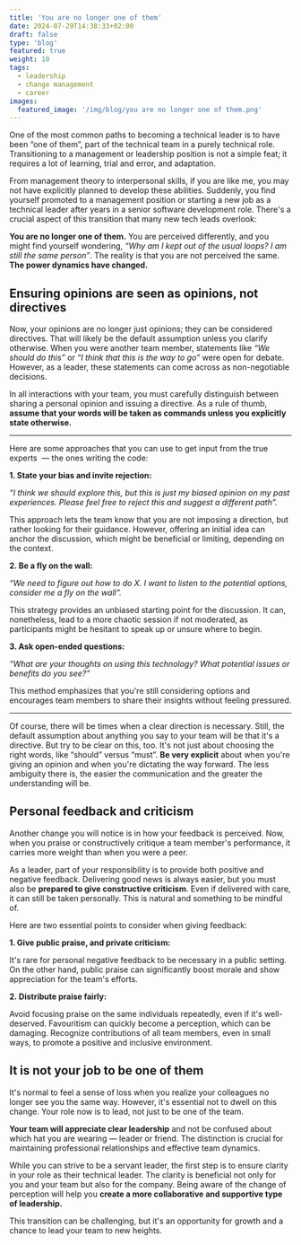 ```yaml
---
title: 'You are no longer one of them'
date: 2024-07-29T14:38:33+02:00
draft: false
type: 'blog'
featured: true
weight: 10
tags: 
  - leadership
  - change management
  - career
images:
  featured_image: '/img/blog/you are no longer one of them.png'
---
```


One of the most common paths to becoming a technical leader is to have been “one of them”, part of the technical team in a purely technical role. Transitioning to a management or leadership position is not a simple feat; it requires a lot of learning, trial and error, and adaptation.

From management theory to interpersonal skills, if you are like me, you may not have explicitly planned to develop these abilities. Suddenly, you find yourself promoted to a management position or starting a new job as a technical leader after years in a senior software development role. There's a crucial aspect of this transition that many new tech leads overlook:

**You are no longer one of them.** You are perceived differently, and you might find yourself wondering, _“Why am I kept out of the usual loops? I am still the same person”_. The reality is that you are not perceived the same. **The power dynamics have changed.**

## Ensuring opinions are seen as opinions, not directives

Now, your opinions are no longer just opinions; they can be considered directives. That will likely be the default assumption unless you clarify otherwise. When you were another team member, statements like _“We should do this”_ or _“I think that this is the way to go”_ were open for debate. However, as a leader, these statements can come across as non-negotiable decisions.  

In all interactions with your team, you must carefully distinguish between sharing a personal opinion and issuing a directive. As a rule of thumb, **assume that your words will be taken as commands unless you explicitly state otherwise.**

___

Here are some approaches that you can use to get input from the true experts  — the ones writing the code:

**1. State your bias and invite rejection:**

_“I think we should explore this, but this is just my biased opinion on my past experiences. Please feel free to reject this and suggest a different path”._

This approach lets the team know that you are not imposing a direction, but rather looking for their guidance. However, offering an initial idea can anchor the discussion, which might be beneficial or limiting, depending on the context.

**2. Be a fly on the wall:**

_“We need to figure out how to do X. I want to listen to the potential options, consider me a fly on the wall”._  

This strategy provides an unbiased starting point for the discussion. It can, nonetheless, lead to a more chaotic session if not moderated, as participants might be hesitant to speak up or unsure where to begin.

**3. Ask open-ended questions:**

_“What are your thoughts on using this technology? What potential issues or benefits do you see?”_  

This method emphasizes that you're still considering options and encourages team members to share their insights without feeling pressured.

___

Of course, there will be times when a clear direction is necessary. Still, the default assumption about anything you say to your team will be that it's a directive. But try to be clear on this, too. It's not just about choosing the right words, like “should” versus “must”. **Be very explicit** about when you're giving an opinion and when you're dictating the way forward. The less ambiguity there is, the easier the communication and the greater the understanding will be.

## Personal feedback and criticism

Another change you will notice is in how your feedback is perceived. Now, when you praise or constructively critique a team member's performance, it carries more weight than when you were a peer.

As a leader, part of your responsibility is to provide both positive and negative feedback. Delivering good news is always easier, but you must also be **prepared to give constructive criticism**. Even if delivered with care, it can still be taken personally. This is natural and something to be mindful of.

Here are two essential points to consider when giving feedback:

**1. Give public praise, and private criticism:**

It's rare for personal negative feedback to be necessary in a public setting. On the other hand, public praise can significantly boost morale and show appreciation for the team's efforts.

**2. Distribute praise fairly:**

Avoid focusing praise on the same individuals repeatedly, even if it's well-deserved. Favouritism can quickly become a perception, which can be damaging. Recognize contributions of all team members, even in small ways, to promote a positive and inclusive environment.

## It is not your job to be one of them

It's normal to feel a sense of loss when you realize your colleagues no longer see you the same way. However, it's essential not to dwell on this change. Your role now is to lead, not just to be one of the team.

**Your team will appreciate clear leadership** and not be confused about which hat you are wearing — leader or friend. The distinction is crucial for maintaining professional relationships and effective team dynamics.

While you can strive to be a servant leader, the first step is to ensure clarity in your role as their technical leader. The clarity is beneficial not only for you and your team but also for the company. Being aware of the change of perception will help you **create a more collaborative and supportive type of leadership.**

This transition can be challenging, but it's an opportunity for growth and a chance to lead your team to new heights. 